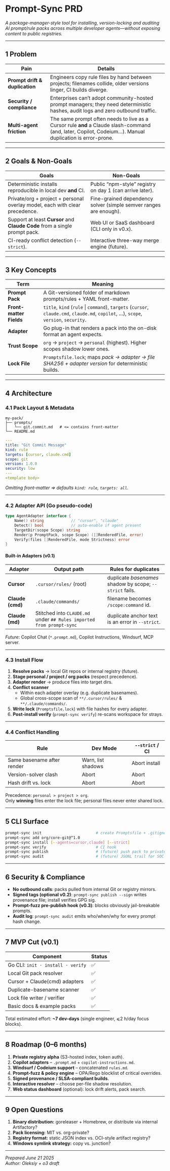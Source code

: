 # Prompt-Sync PRD  
*A package-manager-style tool for installing, version-locking and auditing AI prompt/rule packs across multiple developer agents—without exposing content to public registries.*

---

## 1  Problem

| Pain | Details |
|------|---------|
| **Prompt drift & duplication** | Engineers copy rule files by hand between projects; filenames collide, older versions linger, CI builds diverge. |
| **Security / compliance** | Enterprises can’t adopt community-hosted prompt managers; they need deterministic hashes, audit logs and zero outbound traffic. |
| **Multi-agent friction** | The same prompt often needs to live as a Cursor rule **and** a Claude slash-command (and, later, Copilot, Codeium…). Manual duplication is error-prone. |

---

## 2  Goals & Non-Goals

| Goals | Non-Goals |
|-------|-----------|
| Deterministic installs reproducible in local dev **and** CI. | Public “npm-style” registry on day 1 (can arrive later). |
| Private/org + project + personal overlay model, each with clear precedence. | Fine-grained dependency solver (simple semver ranges are enough). |
| Support at least **Cursor** and **Claude Code** from a single prompt pack. | Web UI or SaaS dashboard (CLI only in v0.x). |
| CI-ready conflict detection (`--strict`). | Interactive three-way merge engine (future). |

---

## 3  Key Concepts

| Term | Meaning |
|------|---------|
| **Prompt Pack** | A Git-versioned folder of markdown prompts/rules + YAML front-matter. |
| **Front-matter Fields** | `title`, `kind` (`rule` \| `command`), `targets` (`cursor`, `claude.cmd`, `claude.md`, `copilot`, …), `scope`, `version`, `security`. |
| **Adapter** | Go plug-in that renders a pack into the on-disk format an agent expects. |
| **Trust Scope** | `org` → `project` → `personal` (highest). Higher scopes shadow lower ones. |
| **Lock File** | `Promptsfile.lock`; maps *pack → adapter → file SHA256 + adapter version* for deterministic builds. |

---

## 4  Architecture

### 4.1 Pack Layout & Metadata

```
my-pack/
├── prompts/
│   └── git.commit.md   # <= contains front-matter
└── README.md
```

```yaml
---
title: "Git Commit Message"
kind: rule
targets: [cursor, claude.cmd]
scope: git
version: 1.0.0
security: low
---
<template body>
```

*Omitting front-matter ⇒ defaults `kind: rule`, `targets: all`.*

---

### 4.2 Adapter API (Go pseudo-code)

```go
type AgentAdapter interface {
    Name() string            // "cursor", "claude"
    Detect() bool            // auto-enable if agent present
    TargetDir(scope Scope) string
    Render(p PromptPack, scope Scope) ([]RenderedFile, error)
    Verify(files []RenderedFile, mode Strictness) error
}
```

#### Built-in Adapters (v0.1)

| Adapter | Output path | Rules for duplicates |
|---------|-------------|----------------------|
| **Cursor** | `.cursor/rules/` (root) | duplicate *basenames* shadow by scope; `--strict` fails. |
| **Claude (cmd)** | `.claude/commands/` | filename becomes `/scope:command` id. |
| **Claude (md)** | Stitched into `CLAUDE.md` under `## Rules imported from prompt-sync` | duplicate anchor text is an error in `--strict`. |

*Future*: Copilot Chat (`*.prompt.md`), Copilot Instructions, Windsurf, MCP server.

---

### 4.3 Install Flow

1. **Resolve packs** → local Git repos or internal registry (future).
2. **Stage personal / project / org packs** (respect precedence).
3. **Adapter render** → produce files into target dirs.
4. **Conflict scanner**  
   * Within each adapter overlay (e.g. duplicate basenames).  
   * Global cross-scope scan of `**/.cursor/rules/` & `**/.claude/commands/`.
5. **Write lock** (`Promptsfile.lock`) with file hashes for every adapter.
6. **Post-install verify** (`prompt-sync verify`) re-scans workspace for strays.

---

### 4.4 Conflict Handling

| Rule | Dev Mode | `--strict` / CI |
|------|----------|-----------------|
| Same basename after render | Warn, list shadows | Abort install |
| Version-solver clash | Abort | Abort |
| Hash drift vs. lock | Abort | Abort |

Precedence: `personal > project > org`.  
Only **winning** files enter the lock file; personal files never enter shared lock.

---

## 5  CLI Surface

```bash
prompt-sync init                        # create Promptsfile + .gitignore hints
prompt-sync add org/core-git@^1.0
prompt-sync install [--agents=cursor,claude] [--strict]
prompt-sync verify                      # CI hook
prompt-sync publish                     # (future) push pack to private registry
prompt-sync audit                       # (future) JSONL trail for SOC 2
```

---

## 6  Security & Compliance

* **No outbound calls**: packs pulled from internal Git or registry mirrors.  
* **Signed tags (optional v0.2)**: `prompt-sync publish --sign` writes provenance file; install verifies GPG sig.  
* **Prompt-fuzz pre-publish hook (v0.3)**: blocks obviously jail-breakable prompts.  
* **Audit log**: `prompt-sync audit` emits who/when/why for every prompt hash change.

---

## 7  MVP Cut (v0.1)

| Component | Status |
|-----------|--------|
| Go CLI: `init · install · verify` | ✅ |
| Local Git pack resolver | ✅ |
| Cursor + Claude(cmd) adapters | ✅ |
| Duplicate-basename scanner | ✅ |
| Lock file writer / verifier | ✅ |
| Basic docs & example packs | ✅ |

Total estimated effort: **~7 dev-days** (single engineer, ⩽2 h/day focus blocks).

---

## 8  Roadmap (0–6 months)

1. **Private registry alpha** (S3-hosted index, token auth).  
2. **Copilot adapters** – `.prompt.md` + `copilot-instructions.md`.  
3. **Windsurf / Codeium support** – concatenated `rules.md`.  
4. **Prompt-fuzz & policy engine** – OPA/Rego blocklist of critical overrides.  
5. **Signed provenance / SLSA-compliant builds**.  
6. **Interactive resolver** – choose per-file shadow resolution.  
7. **Web status dashboard** (optional): lock drift alerts, pack search.

---

## 9  Open Questions

1. **Binary distribution:** goreleaser + Homebrew, or distribute via internal Artifactory?  
2. **Pack licensing:** MIT vs. org-private?  
3. **Registry format:** static JSON index vs. OCI-style artifact registry?  
4. **Windows symlink strategy:** copy vs. junction?

---

*Prepared June 21 2025*  
*Author: Oleksiy + o3 draft*
